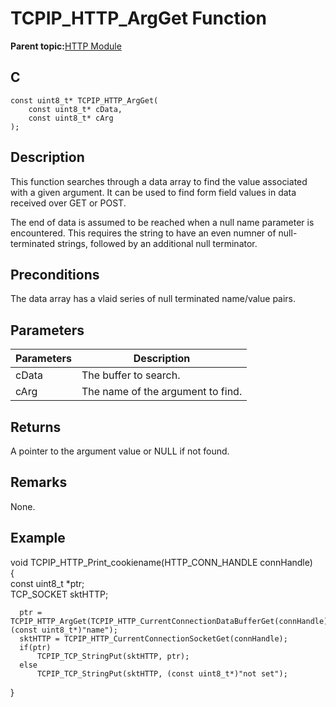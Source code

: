 # TCPIP\_HTTP\_ArgGet Function

**Parent topic:**[HTTP Module](GUID-25A4CF50-2F8F-47E7-A90C-ABFA52814459.md)

## C

```
const uint8_t* TCPIP_HTTP_ArgGet(
    const uint8_t* cData, 
    const uint8_t* cArg
);
```

## Description

This function searches through a data array to find the value associated with a given argument. It can be used to find form field values in data received over GET or POST.

The end of data is assumed to be reached when a null name parameter is encountered. This requires the string to have an even numner of null-terminated strings, followed by an additional null terminator.

## Preconditions

The data array has a vlaid series of null terminated name/value pairs.

## Parameters

|Parameters|Description|
|----------|-----------|
|cData|The buffer to search.|
|cArg|The name of the argument to find.|

## Returns

A pointer to the argument value or NULL if not found.

## Remarks

None.

## Example

void TCPIP\_HTTP\_Print\_cookiename\(HTTP\_CONN\_HANDLE connHandle\)<br />\{<br />const uint8\_t \*ptr;<br />TCP\_SOCKET sktHTTP;

```
  ptr = TCPIP_HTTP_ArgGet(TCPIP_HTTP_CurrentConnectionDataBufferGet(connHandle), (const uint8_t*)"name");
  sktHTTP = TCPIP_HTTP_CurrentConnectionSocketGet(connHandle);
  if(ptr)
      TCPIP_TCP_StringPut(sktHTTP, ptr);
  else
      TCPIP_TCP_StringPut(sktHTTP, (const uint8_t*)"not set");
```

\}

